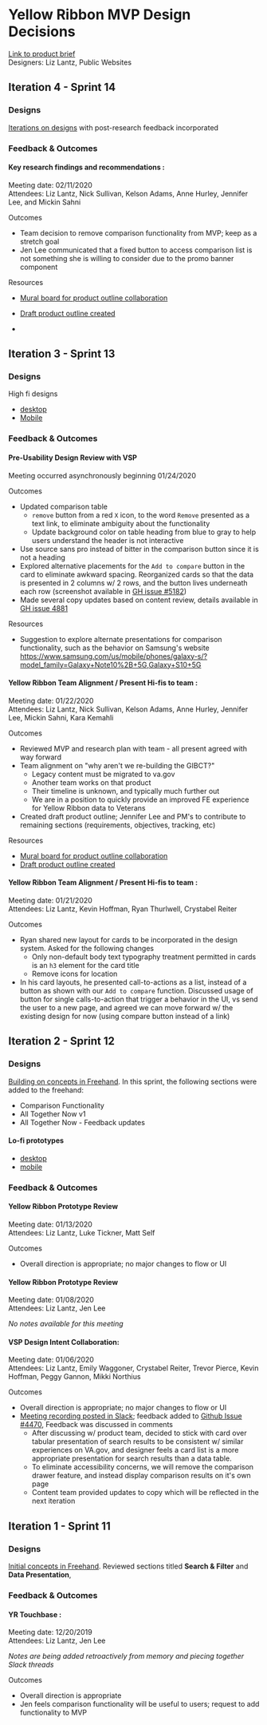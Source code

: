 # Yellow Ribbon MVP Design Decisions

[Link to product brief](https://github.com/department-of-veterans-affairs/va.gov-team/edit/master/products/public-websites/yellow-ribbon-mvp/yellow-ribbon-mvp-product-brief.md)  
Designers: Liz Lantz, Public Websites

## Iteration 4 - Sprint 14

### Designs

[Iterations on designs](https://vsateams.invisionapp.com/share/9SVV3Y8MBDP) with post-research feedback incorporated


### Feedback & Outcomes

#### Key research findings and recommendations :

Meeting date: 02/11/2020  
Attendees: Liz Lantz, Nick Sullivan, Kelson Adams, Anne Hurley, Jennifer Lee, and Mickin Sahni

Outcomes

- Team decision to remove comparison functionality from MVP; keep as a stretch goal
- Jen Lee communicated that a fixed button to access comparison list is not something she is willing to consider due to the promo banner component

Resources

- [Mural board for product outline collaboration](https://app.mural.co/invitation/mural/vsa8243/1579702104127?sender=lizlantz1528&key=9bc900c5-957e-4a0b-988a-444b31ec1005)
- [Draft product outline created](https://github.com/department-of-veterans-affairs/va.gov-team/blob/master/products/public-websites/yellow-ribbon-mvp/yellow-ribbon-mvp-product-brief.md)

- 

## Iteration 3 - Sprint 13

### Designs

High fi designs

- [desktop](https://vsateams.invisionapp.com/share/X5VOMBG2YP4)
- [Mobile](https://vsateams.invisionapp.com/share/XBVON0YMJ4Y)


### Feedback & Outcomes

#### Pre-Usability Design Review with VSP 

Meeting occurred asynchronously beginning 01/24/2020

Outcomes

- Updated comparison table 
  - `remove` button from a red `X` icon, to the word `Remove` presented as a text link, to eliminate ambiguity about the functionality
  - Update background color on table heading from blue to gray to help users understand the header is not interactive
- Use source sans pro instead of bitter in the comparison button since it is not a heading
- Explored alternative placements for the `Add to compare` button in the card to eliminate awkward spacing. Reorganized cards so that the data is presented in 2 columns w/ 2 rows, and the button lives underneath each row (screenshot available in [GH issue #5182](https://github.com/department-of-veterans-affairs/va.gov-team/issues/5182))
- Made several copy updates based on content review, details available in [GH issue 4881](https://github.com/department-of-veterans-affairs/va.gov-team/issues/4881)

Resources

- Suggestion to explore alternate presentations for comparison functionality, such as the behavior on Samsung's website https://www.samsung.com/us/mobile/phones/galaxy-s/?model_family=Galaxy+Note10%2B+5G,Galaxy+S10+5G

#### Yellow Ribbon Team Alignment / Present Hi-fis to team :

Meeting date: 01/22/2020  
Attendees: Liz Lantz, Nick Sullivan, Kelson Adams, Anne Hurley, Jennifer Lee, Mickin Sahni, Kara Kemahli 

Outcomes

- Reviewed MVP and research plan with team - all present agreed with way forward
- Team alignment on "why aren't we re-building the GIBCT?"
  - Legacy content must be migrated to va.gov
  - Another team works on that product
  - Their timeline is unknown, and typically much further out
  - We are in a position to quickly provide an improved FE experience for Yellow Ribbon data to Veterans
- Created draft product outline; Jennifer Lee and PM's to contribute to remaining sections (requirements, objectives, tracking, etc)

Resources

- [Mural board for product outline collaboration](https://app.mural.co/invitation/mural/vsa8243/1579702104127?sender=lizlantz1528&key=9bc900c5-957e-4a0b-988a-444b31ec1005)
- [Draft product outline created](https://github.com/department-of-veterans-affairs/va.gov-team/blob/master/products/public-websites/yellow-ribbon-mvp/yellow-ribbon-mvp-product-brief.md)

#### Yellow Ribbon Team Alignment / Present Hi-fis to team :

Meeting date: 01/21/2020  
Attendees: Liz Lantz, Kevin Hoffman, Ryan Thurlwell, Crystabel Reiter

Outcomes

- Ryan shared new layout for cards to be incorporated in the design system. Asked for the following changes
  - Only non-default body text typography treatment permitted  in cards is an `h3` element for the card title
  - Remove icons for location
- In his card layouts, he presented call-to-actions as a list, instead of a button as shown with our `Add to compare` function.  Discussed usage of button for single calls-to-action that trigger a behavior in the UI, vs send the user to a new page, and agreed we can move forward w/ the existing design for now (using compare button instead of a link)


## Iteration 2 - Sprint 12

### Designs

[Building on concepts in Freehand](https://vsateams.invisionapp.com/freehand/document/ignBy6GSx). In this sprint, the following sections were added to the freehand:

- Comparison Functionality
- All Together Now v1
- All Together Now - Feedback updates

#### Lo-fi prototypes 

- [desktop](https://vsateams.invisionapp.com/share/X5VOMBG2YP4)
- [mobile](https://vsateams.invisionapp.com/share/XBVON0YMJ4Y)


### Feedback & Outcomes

#### Yellow Ribbon Prototype Review

Meeting date: 01/13/2020  
Attendees: Liz Lantz, Luke Tickner, Matt Self

Outcomes

- Overall direction is appropriate; no major changes to flow or UI

#### Yellow Ribbon Prototype Review

Meeting date: 01/08/2020  
Attendees: Liz Lantz, Jen Lee

*No notes available for this meeting*

#### VSP Design Intent Collaboration:

Meeting date: 01/06/2020  
Attendees: Liz Lantz, Emily Waggoner, Crystabel Reiter, Trevor Pierce, Kevin Hoffman, Peggy Gannon, Mikki Northius

Outcomes

- Overall direction is appropriate; no major changes to flow or UI
- [Meeting recording posted in Slack](https://dsva.slack.com/files/UNP30MT7W/FRYERPLJW/zoom_0.mp4); feedback added to [Github Issue #4470](https://github.com/department-of-veterans-affairs/va.gov-team/issues/4470#event-2915928451), Feedback was discussed in comments
  - After discussing w/ product team, decided to stick with card over tabular presentation of search results to be consistent w/ similar experiences on VA.gov, and designer feels a card list is a more appropriate presentation for search results than a data table.
  - To eliminate accessibility concerns, we will remove the comparison drawer feature, and instead display comparison results on it's own page
  - Content team provided updates to copy which will be reflected in the next iteration


## Iteration 1 - Sprint 11

### Designs

[Initial concepts in Freehand](https://vsateams.invisionapp.com/freehand/document/ignBy6GSx). Reviewed sections titled **Search & Filter** and  **Data Presentation**, 


### Feedback & Outcomes

#### YR Touchbase :

Meeting date: 12/20/2019  
Attendees: Liz Lantz, Jen Lee

*Notes are being added retroactively from memory and piecing together Slack threads*

Outcomes

- Overall direction is appropriate
- Jen feels comparison functionality will be useful to users; request to add functionality to MVP 
